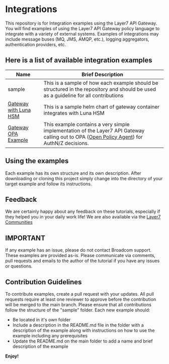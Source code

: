 # Integrations
This repository is for Integration examples using the Layer7 API Gateway. You will find examples of using the Layer7 API Gateway policy language to integrate with a variety of external systems. Examples of integrations may include message buses (MQ, JMS, AMQP, etc.), logging aggregators, authentication providers, etc.

## Here is a list of available integration examples

|Name|Brief Description|
|-----|-----------------|
|sample|This is a sample of how each example should be structured in the repository and should be used as a guideline for all contributions|
|[Gateway with Luna HSM](./gateway-luna-helm-sample)|This is a sample helm chart of gateway container integrates with Luna HSM|
|[Gateway OPA Example](./gateway-opa-example)|This example contains a very simple implementation of the Layer7 API Gateway calling out to OPA ([Open Policy Agent](https://www.openpolicyagent.org/docs/latest/)) for AuthN/Z decisions.|

## Using the examples

Each example has its own structure and its own description. After downloading or cloning this project simply change into
 the directory of your target example and follow its instructions.

## Feedback
We are certainly happy about any feedback on these tutorials, especially if they helped you in your daily work life! We 
are also available via the [Layer7 Communities](https://community.broadcom.com/enterprisesoftware/communities/communityhomeblogs?CommunityKey=0f580f5f-30a4-41de-a75c-e5f433325a18)

## IMPORTANT
If any example has an issue, please do not contact Broadcom support. These examples are provided as-is. Please communicate via comments, pull requests and emails to the author of the tutorial if you have any issues or questions.

## Contribution Guidelines
To contribute examples, create a pull request with your updates. All pull requests require at least one reviewer to approve before the contribution will be merged to the main branch. Please ensure that all contributions follow the structure of the "sample" folder.
Each new example should:
- Be located in it's own folder
- Include a description in the README.md file in the folder with a description of the example along with instructions on how to use the example including any prerequisites
- Update the README.md on the main folder to add a name and brief description of the example

**Enjoy!**
